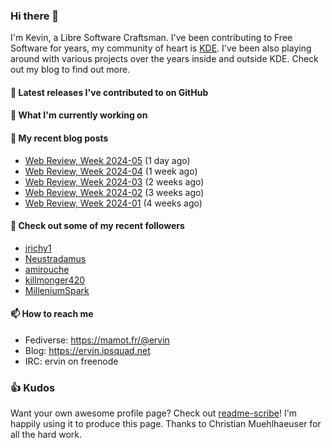 ### Hi there 👋

I'm Kevin, a Libre Software Craftsman. I've been contributing to Free Software for years,
my community of heart is [KDE](https://kde.org). I've been also playing around with various
projects over the years inside and outside KDE. Check out my blog to find out more.

#### 🔭 Latest releases I've contributed to on GitHub


#### 🌱 What I'm currently working on


#### 📜 My recent blog posts

- [Web Review, Week 2024-05](https://ervin.ipsquad.net/blog/2024/02/02/web-review-week-2024-05/) (1 day ago)
- [Web Review, Week 2024-04](https://ervin.ipsquad.net/blog/2024/01/26/web-review-week-2024-04/) (1 week ago)
- [Web Review, Week 2024-03](https://ervin.ipsquad.net/blog/2024/01/19/web-review-week-2024-03/) (2 weeks ago)
- [Web Review, Week 2024-02](https://ervin.ipsquad.net/blog/2024/01/12/web-review-week-2024-02/) (3 weeks ago)
- [Web Review, Week 2024-01](https://ervin.ipsquad.net/blog/2024/01/05/web-review-week-2024-01/) (4 weeks ago)

#### 👯 Check out some of my recent followers

- [jrichy1](https://github.com/jrichy1)
- [Neustradamus](https://github.com/Neustradamus)
- [amirouche](https://github.com/amirouche)
- [killmonger420](https://github.com/killmonger420)
- [MilleniumSpark](https://github.com/MilleniumSpark)

#### 📫 How to reach me

- Fediverse: https://mamot.fr/@ervin
- Blog: https://ervin.ipsquad.net
- IRC: ervin on freenode

### 👍 Kudos

Want your own awesome profile page? Check out [readme-scribe](https://github.com/muesli/readme-scribe)!
I'm happily using it to produce this page. Thanks to Christian Muehlhaeuser for all the hard work.

